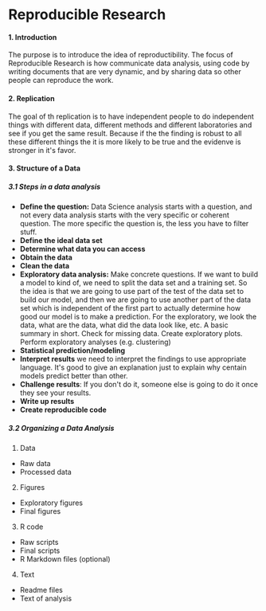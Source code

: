 # Reproducible Research

#### 1. Introduction

The purpose is to introduce the idea of reproductibility. The focus of Reproducible Research is how communicate data analysis, using code by writing documents that are very dynamic, and by sharing data so other people can reproduce the work.

#### 2. Replication

The goal of th replication is to have independent people to do independent things with different data, different methods and different laboratories and see if you get the same result. Because if the the finding is robust to all these different things the it is more likely to be true and the evidenve is stronger in it's favor.

#### 3. Structure of a Data 

##### 3.1 Steps in a data analysis
- <b>Define the question:</b> Data Science analysis starts with a question, and not every data analysis starts with the very specific or coherent question. The more specific the question is, the less you have to filter stuff.
- <b>Define the ideal data set</b>
- <b>Determine what data you can access</b>
- <b>Obtain the data</b>
- <b>Clean the data</b>
- <b>Exploratory data analysis:</b> Make concrete questions. If we want to build a model to kind of, we need to split the data set and a training set. So the idea is that we are going to use part of the test of the data set to build our model, and then we are going to use another part of the data set which is independent of the first part to actually determine how good our model is to make a prediction. For the exploratory, we look the data, what are the data, what did the data look like, etc. A basic summary in short. Check for missing data. Create exploratory plots. Perform exploratory analyses (e.g. clustering)
- <b>Statistical prediction/modeling</b>
- <b>Interpret results</b> we need to interpret the findings to use appropriate language. It's good to give an explanation just to explain why centain models predict better than other.
- <b>Challenge results</b>: If you don't do it, someone else is going to do it once they see your results.
- <b>Write up results</b>
- <b>Create reproducible code</b>

##### 3.2 Organizing a Data Analysis

1. Data
- Raw data
- Processed data
2. Figures
- Exploratory figures
- Final figures
3. R code
- Raw scripts
- Final scripts
- R Markdown files (optional)
4. Text
- Readme files
- Text of analysis















